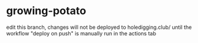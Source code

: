 # growing-potato
edit this branch, changes will not be deployed to holedigging.club/ until the workflow "deploy on push" is manually run in the actions tab

